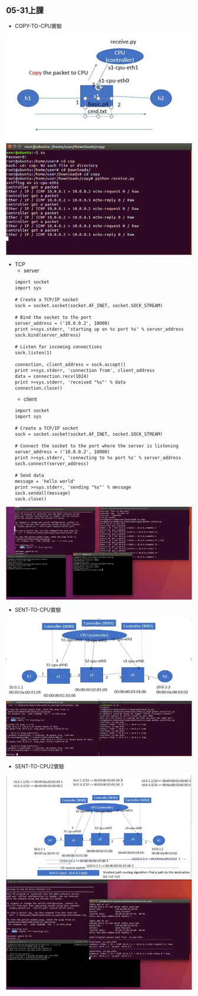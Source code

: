 ## 05-31上課

- COPY-TO-CPU實驗  

![](COPY.jpg)
![](0.PNG)

- TCP
    - server
    ```
    import socket
    import sys

    # Create a TCP/IP socket
    sock = socket.socket(socket.AF_INET, socket.SOCK_STREAM)

    # Bind the socket to the port
    server_address = ('10.0.0.2', 10000)
    print >>sys.stderr, 'starting up on %s port %s' % server_address
    sock.bind(server_address)

    # Listen for incoming connections
    sock.listen(1)

    connection, client_address = sock.accept()
    print >>sys.stderr, 'connection from', client_address
    data = connection.recv(1024)
    print >>sys.stderr, 'received "%s"' % data
    connection.close()
    ```
    - client
    ```
    import socket
    import sys

    # Create a TCP/IP socket
    sock = socket.socket(socket.AF_INET, socket.SOCK_STREAM)

    # Connect the socket to the port where the server is listening
    server_address = ('10.0.0.2', 10000)
    print >>sys.stderr, 'connecting to %s port %s' % server_address
    sock.connect(server_address)

    # Send data
    message = 'hello world'
    print >>sys.stderr, 'sending "%s"' % message
    sock.sendall(message)
    sock.close()
    ```

![](1.PNG)

- SENT-TO-CPU實驗   

![](2.PNG)
![](3.PNG)

- SENT-TO-CPU2實驗  

![](4.PNG)
![](5.PNG)